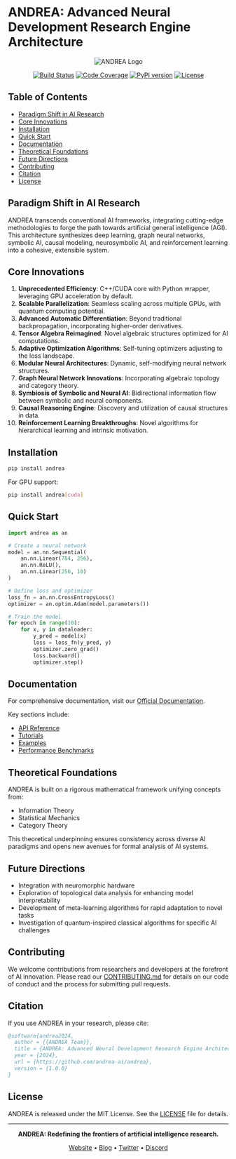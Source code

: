 # ANDREA: Advanced Neural Development Research Engine Architecture

<p align="center">
  <img src="/api/placeholder/800/200" alt="ANDREA Logo">
</p>

<p align="center">
  <a href="https://github.com/andrea-ai/andrea/actions"><img src="https://github.com/andrea-ai/andrea/workflows/tests/badge.svg" alt="Build Status"></a>
  <a href="https://codecov.io/gh/andrea-ai/andrea"><img src="https://codecov.io/gh/andrea-ai/andrea/branch/main/graph/badge.svg" alt="Code Coverage"></a>
  <a href="https://pypi.org/project/andrea/"><img src="https://img.shields.io/pypi/v/andrea.svg" alt="PyPI version"></a>
  <a href="https://github.com/andrea-ai/andrea/blob/main/LICENSE"><img src="https://img.shields.io/badge/License-MIT-blue.svg" alt="License"></a>
</p>

## Table of Contents

- [Paradigm Shift in AI Research](#paradigm-shift-in-ai-research)
- [Core Innovations](#core-innovations)
- [Installation](#installation)
- [Quick Start](#quick-start)
- [Documentation](#documentation)
- [Theoretical Foundations](#theoretical-foundations)
- [Future Directions](#future-directions)
- [Contributing](#contributing)
- [Citation](#citation)
- [License](#license)

## Paradigm Shift in AI Research

ANDREA transcends conventional AI frameworks, integrating cutting-edge methodologies to forge the path towards artificial general intelligence (AGI). This architecture synthesizes deep learning, graph neural networks, symbolic AI, causal modeling, neurosymbolic AI, and reinforcement learning into a cohesive, extensible system.

## Core Innovations

1. **Unprecedented Efficiency**: C++/CUDA core with Python wrapper, leveraging GPU acceleration by default.
2. **Scalable Parallelization**: Seamless scaling across multiple GPUs, with quantum computing potential.
3. **Advanced Automatic Differentiation**: Beyond traditional backpropagation, incorporating higher-order derivatives.
4. **Tensor Algebra Reimagined**: Novel algebraic structures optimized for AI computations.
5. **Adaptive Optimization Algorithms**: Self-tuning optimizers adjusting to the loss landscape.
6. **Modular Neural Architectures**: Dynamic, self-modifying neural network structures.
7. **Graph Neural Network Innovations**: Incorporating algebraic topology and category theory.
8. **Symbiosis of Symbolic and Neural AI**: Bidirectional information flow between symbolic and neural components.
9. **Causal Reasoning Engine**: Discovery and utilization of causal structures in data.
10. **Reinforcement Learning Breakthroughs**: Novel algorithms for hierarchical learning and intrinsic motivation.

## Installation

```bash
pip install andrea
```

For GPU support:

```bash
pip install andrea[cuda]
```

## Quick Start

```python
import andrea as an

# Create a neural network
model = an.nn.Sequential(
    an.nn.Linear(784, 256),
    an.nn.ReLU(),
    an.nn.Linear(256, 10)
)

# Define loss and optimizer
loss_fn = an.nn.CrossEntropyLoss()
optimizer = an.optim.Adam(model.parameters())

# Train the model
for epoch in range(10):
    for x, y in dataloader:
        y_pred = model(x)
        loss = loss_fn(y_pred, y)
        optimizer.zero_grad()
        loss.backward()
        optimizer.step()
```

## Documentation

For comprehensive documentation, visit our [Official Documentation](https://andrea-ai.github.io/docs).

Key sections include:
- [API Reference](https://andrea-ai.github.io/docs/api)
- [Tutorials](https://andrea-ai.github.io/docs/tutorials)
- [Examples](https://andrea-ai.github.io/docs/examples)
- [Performance Benchmarks](https://andrea-ai.github.io/docs/benchmarks)

## Theoretical Foundations

ANDREA is built on a rigorous mathematical framework unifying concepts from:
- Information Theory
- Statistical Mechanics
- Category Theory

This theoretical underpinning ensures consistency across diverse AI paradigms and opens new avenues for formal analysis of AI systems.

## Future Directions

- Integration with neuromorphic hardware
- Exploration of topological data analysis for enhancing model interpretability
- Development of meta-learning algorithms for rapid adaptation to novel tasks
- Investigation of quantum-inspired classical algorithms for specific AI challenges

## Contributing

We welcome contributions from researchers and developers at the forefront of AI innovation. Please read our [CONTRIBUTING.md](CONTRIBUTING.md) for details on our code of conduct and the process for submitting pull requests.

## Citation

If you use ANDREA in your research, please cite:

```bibtex
@software{andrea2024,
  author = {{ANDREA Team}},
  title = {ANDREA: Advanced Neural Development Research Engine Architecture},
  year = {2024},
  url = {https://github.com/andrea-ai/andrea},
  version = {1.0.0}
}
```

## License

ANDREA is released under the MIT License. See the [LICENSE](LICENSE) file for details.

---

<p align="center">
  <strong>ANDREA: Redefining the frontiers of artificial intelligence research.</strong>
</p>

<p align="center">
  <a href="https://andrea-ai.github.io">Website</a> •
  <a href="https://andrea-ai.github.io/blog">Blog</a> •
  <a href="https://twitter.com/andrea_ai">Twitter</a> •
  <a href="https://discord.gg/andrea-ai">Discord</a>
</p>